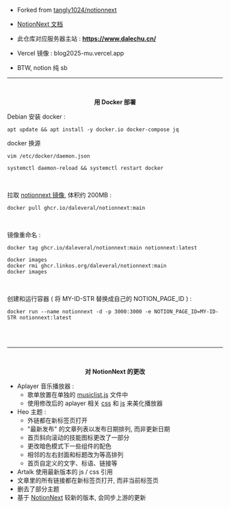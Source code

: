 
- Forked from [tangly1024/notionnext](https://github.com/tangly1024/notionnext)

- [NotionNext 文档](https://docs.tangly1024.com/article/latest)

- 此仓库对应服务器主站 : **https://www.dalechu.cn/**  

- Vercel 镜像 : blog2025-mu.vercel.app

- BTW, notion 纯 sb

---

<br/>

<p align="center">
    <b>用 Docker 部署</b>
</p>

Debian 安装 docker :
```shell
apt update && apt install -y docker.io docker-compose jq
```

docker 换源
```shell
vim /etc/docker/daemon.json
```
```shell
systemctl daemon-reload && systemctl restart docker
```



<br/>

拉取 [notionnext 镜像](https://github.com/daleveral/notionnext/pkgs/container/notionnext), 体积约 200MB :

```shell
docker pull ghcr.io/daleveral/notionnext:main
```

<br/>

镜像重命名 :
```shell
docker tag ghcr.io/daleveral/notionnext:main notionnext:latest 
```

```shell
docker images
docker rmi ghcr.linkos.org/daleveral/notionnext:main
docker images
```

<br/>

创建和运行容器 ( 将 MY-ID-STR 替换成自己的 NOTION_PAGE_ID ) :
```shell
docker run --name notionnext -d -p 3000:3000 -e NOTION_PAGE_ID=MY-ID-STR notionnext:latest
```

<br/>
<br/>


---

<br/>

<p align="center"> <b>对 NotionNext 的更改 </b> </p>

- Aplayer 音乐播放器 : 
    - 歌单放置在单独的 [musiclist.js](./musiclist.js) 文件中
    - 使用修改后的 aplayer 相关 [css](https://jsd.onmicrosoft.cn/gh/Daleveral/csslivb/cssv3.css) 和 [js](https://jsd.onmicrosoft.cn/gh/Daleveral/csslivb/jsv2.js) 来美化播放器
- Heo 主题 :
    - 外链都在新标签页打开
    - "最新发布" 的文章列表以发布日期排列, 而非更新日期
    - 首页斜向滚动的技能图标更改了一部分
    - 更改暗色模式下一些组件的配色
    - 相邻的左右封面和标题改为等高排列
    - 首页自定义的文字、标语、链接等
- Artalk 使用最新版本的 js / css 引用
- 文章里的所有链接都在新标签页打开, 而非当前标签页
- 删去了部分主题
- 基于 [NotionNext](https://docs.tangly1024.com/article/latest) 较新的版本, 会同步上游的更新

<br/>
<br/>
